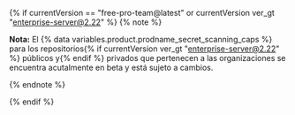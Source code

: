 {% if currentVersion == "free-pro-team@latest" or currentVersion ver_gt "enterprise-server@2.22" %}
{% note %}

**Nota:** El {% data variables.product.prodname_secret_scanning_caps %} para los repositorios{% if currentVersion ver_gt "enterprise-server@2.22" %} públicos y{% endif %} privados que pertenecen a las organizaciones se encuentra acutalmente en beta y está sujeto a cambios.

{% endnote %}

{% endif %}
